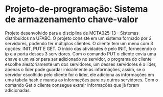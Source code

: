 # Projeto-de-programação: Sistema de armazenamento chave-valor
Projeto desenvolvido para a disciplina de MCTA025-13 - Sistemas distribuídos na UFABC.
O projeto consiste em um sistema formado por 3 servidores, podendo ter múltiplos clientes.
O cliente tem um menu com 3 opções: INIT, PUT E GET. O início das atividades é pelo INIT, fornecendo o ip e a porta desses 3 servidores. Com o comando PUT o cliente envia uma chave e um valor para ser adicionado no servidor, o programa do cliente escolhe aleatoriamente um dos servidores, um desses servidores é o líder, apenas o líder pode guardar inicialmente as informações, assim, se o servidor escolhido pelo cliente for o líder, ele adiciona as informações em uma tabela hash e manda as informações para os outros servidores. Com o comando Get o cliente consegue extrair informações que já foram adicionadas.
